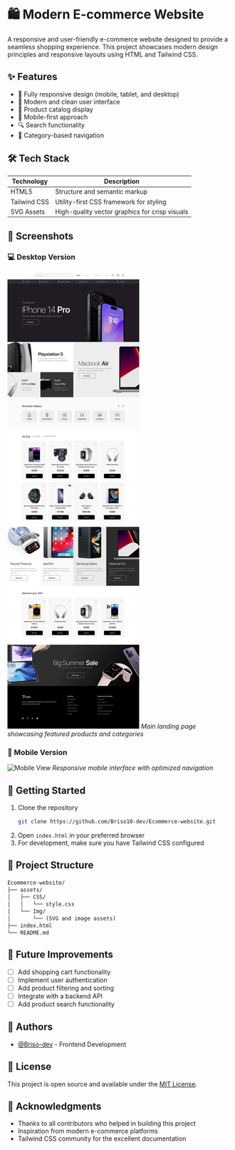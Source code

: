 
# 🛍️ Modern E-commerce Website

A responsive and user-friendly e-commerce website designed to provide a seamless shopping experience. This project showcases modern design principles and responsive layouts using HTML and Tailwind CSS.

## ✨ Features

- 📱 Fully responsive design (mobile, tablet, and desktop)
- 🎨 Modern and clean user interface
- 🛒 Product catalog display
- 📱 Mobile-first approach
- 🔍 Search functionality
- 🎯 Category-based navigation

## 🛠️ Tech Stack

| Technology | Description |
|------------|-------------|
| HTML5 | Structure and semantic markup |
| Tailwind CSS | Utility-first CSS framework for styling |
| SVG Assets | High-quality vector graphics for crisp visuals |

## 📸 Screenshots

### 💻 Desktop Version
![Desktop View](assets/Img/desktop_home.png)
*Main landing page showcasing featured products and categories*

### 📱 Mobile Version
![Mobile View](assets/Img/mobile_home.svg)
*Responsive mobile interface with optimized navigation*

## 🚀 Getting Started

1. Clone the repository
   ```bash
   git clone https://github.com/Briso10-dev/Ecommerce-website.git
   ```
2. Open `index.html` in your preferred browser
3. For development, make sure you have Tailwind CSS configured

## 📂 Project Structure

```
Ecommerce-website/
├── assets/
│   ├── CSS/
│   │   └── style.css
│   └── Img/
│       └── (SVG and image assets)
├── index.html
└── README.md
```

## 🎯 Future Improvements

- [ ] Add shopping cart functionality
- [ ] Implement user authentication
- [ ] Add product filtering and sorting
- [ ] Integrate with a backend API
- [ ] Add product search functionality

## 👥 Authors

- [@Briso-dev](https://github.com/Briso10-dev) - Frontend Development

## 📄 License

This project is open source and available under the [MIT License](LICENSE).

## 🙏 Acknowledgments

- Thanks to all contributors who helped in building this project
- Inspiration from modern e-commerce platforms
- Tailwind CSS community for the excellent documentation

